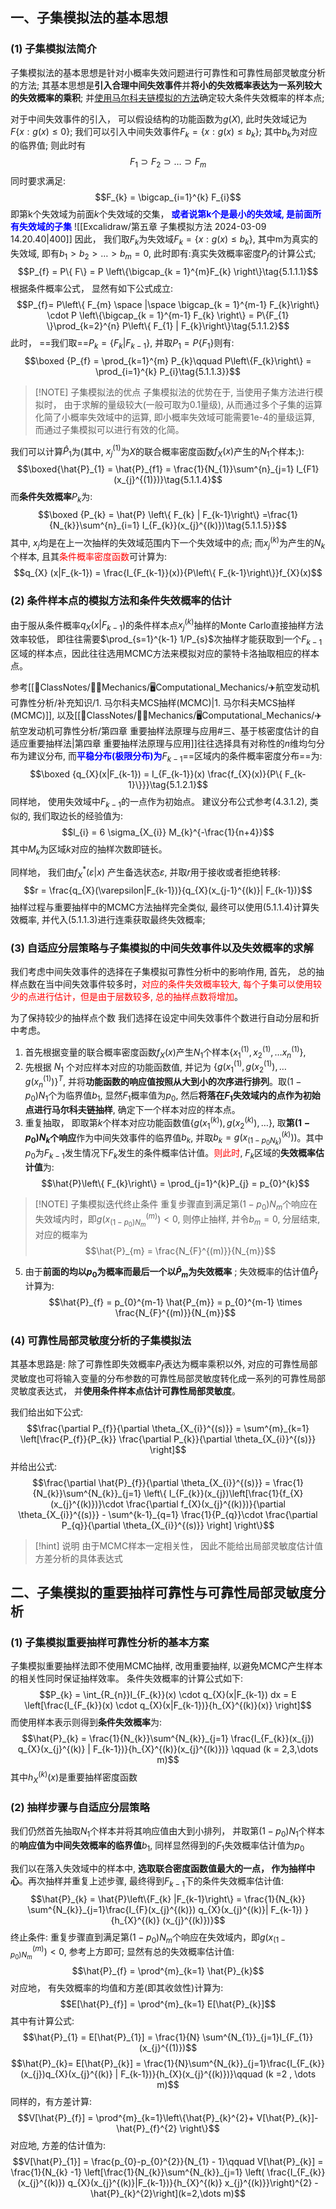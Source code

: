 ## 一、子集模拟法的基本思想
### (1) 子集模拟法简介
子集模拟法的基本思想是针对小概率失效问题进行可靠性和可靠性局部灵敏度分析的方法; 其基本思想是**引入合理中间失效事件**并**将小的失效概率表达为一系列较大的失效概率的乘积**; 并<u>使用马尔科夫链模拟的方法</u>确定较大条件失效概率的样本点; 

对于中间失效事件的引入， 可以假设结构的功能函数为$g(X)$, 此时失效域记为$F\left\{x:g(x)\leq 0 \right\}$; 我们可以引入中间失效事件$F_{k} = \left\{ x: g(x) \leq b_{k}\right\}$;
其中$b_k$为对应的临界值; 则此时有
$$F_{1} \supset  F_{2} \supset \dots  \supset  F_{m}$$
同时要求满足:
$$F_{k} = \bigcap_{i=1}^{k} F_{i}$$
即第k个失效域为前面$k$个失效域的交集， <b><mark style="background: transparent; color: blue">或者说第k个是最小的失效域, 是前面所有失效域的子集</mark></b>
![[Excalidraw/第五章 子集模拟方法 2024-03-09 14.20.40|400]]
因此， 我们取$F_{k}$为失效域$F_{k} = \left\{x : g(x) \leq b_{k} \right\}$, 其中m为真实的失效域, 即有$b_1 > b_2 > \dots > b_{m} = 0$, 此时即有:真实失效概率密度$P_f$的计算公式; 
$$P_{f} = P\{ F\} =  P \left\{\bigcap_{k = 1}^{m}F_{k} \right\}\tag{5.1.1.1}$$
根据条件概率公式， 显然有如下公式成立:
$$P_{f}= P\left\{ F_{m} \space  |\space \bigcap_{k = 1}^{m-1} F_{k}\right\} \cdot  P \left\{\bigcap_{k = 1}^{m-1} F_{k} \right\} = P\{F_{1} \}\prod_{k=2}^{n} P\left\{ F_{1} | F_{k}\right\}\tag{5.1.1.2}$$
此时， ==我们取==$P_{k} = \left\{ F_{k} | F_{k-1}\right\}$, 并取$P_{1} = P\{F_{1} \}$则有:
$$\boxed {P_{f} = \prod_{k=1}^{m} P_{k}\qquad  P\left\{F_{k}\right\} = \prod_{i=1}^{k} P_{i}\tag{5.1.1.3}}$$
> [!NOTE] 子集模拟法的优点
> 子集模拟法的优势在于, 当使用子集方法进行模拟时， 由于求解的量级较大(一般可取为0.1量级), 从而通过多个子集的运算化简了小概率失效域中的运算, 即小概率失效域可能需要1e-4的量级运算, 而通过子集模拟可以进行有效的化简。 

我们可以计算$\hat{P}_1$为(其中, $x_j^{(1)}$为$X$的联合概率密度函数$f_{X}(x)$产生的$N_1$个样本;):
$$\boxed{\hat{P}_{1} = \hat{P}_{f1} = \frac{1}{N_{1}}\sum^{n}_{j=1} I_{F1} (x_{j}^{(1)})}\tag{5.1.1.4}$$
而**条件失效概率**$P_{k}$为:
$$\boxed {P_{k} =  \hat{P} \left\{ F_{k} | F_{k-1}\right\}  =\frac{1}{N_{k}}\sum^{n}_{i=1} I_{F_{k}}(x_{j}^{(k)})\tag{5.1.1.5}}$$
其中, $x_{j}$均是在上一次抽样的失效域范围内下一个失效域中的点; 而$x_j^{(k)}$为产生的$N_k$个样本, 且其<mark style="background: transparent; color: red">条件概率密度函数</mark>可计算为:
$$q_{X} (x|F_{k-1}) = \frac{I_{F_{k-1}}(x)}{P\left\{ F_{k-1}\right\}}f_{X}(x)$$
### (2) 条件样本点的模拟方法和条件失效概率的估计
由于服从条件概率$q_{X}(x|F_{k-1})$的条件样本点$x_{j}^{(k)}$抽样的Monte Carlo直接抽样方法效率较低， 即往往需要$\prod_{s=1}^{k-1} 1/P_{s}$次抽样才能获取到一个$F_{k-1}$区域的样本点，因此往往选用MCMC方法来模拟对应的蒙特卡洛抽取相应的样本点。

参考[[📘ClassNotes/👨‍🔧Mechanics/🖥️Computational_Mechanics/✈️航空发动机可靠性分析/补充知识/1. 马尔科夫MCS抽样(MCMC)|1. 马尔科夫MCS抽样(MCMC)]], 以及[[📘ClassNotes/👨‍🔧Mechanics/🖥️Computational_Mechanics/✈️航空发动机可靠性分析/第四章 重要抽样法原理与应用#三、基于核密度估计的自适应重要抽样法|第四章 重要抽样法原理与应用]]往往选择具有对称性的$n$维均匀分布为建议分布,  而<b><mark style="background: transparent; color: blue">平稳分布(极限分布)为</mark></b>$F_{k-1}$==区域内的条件概率密度分布==为:
$$\boxed {q_{X}(x|F_{k-1}) = I_{F_{k-1}}(x) \frac{f_{X}(x)}{P\{ F_{k-1}\}}}\tag{5.1.2.1}$$
同样地， 使用失效域中$F_{k-1}$的一点作为初始点。 
建议分布公式参考(4.3.1.2), 类似的, 我们取边长的经验值为:
$$l_{i} = 6 \sigma_{X_{i}} M_{k}^{-\frac{1}{n+4}}$$
其中$M_{k}$为区域$k$对应的抽样次数即链长。

同样地， 我们由$f_X^*(\varepsilon|x)$ 产生备选状态$\varepsilon$, 并取$r$用于接收或者拒绝转移:
$$r = \frac{q_{X}(\varepsilon|F_{k-1})}{q_{X}(x_{j-1}^{(k)}| F_{k-1})}$$
抽样过程与重要抽样中的MCMC方法抽样完全类似, 最终可以使用(5.1.1.4)计算失效概率, 并代入(5.1.1.3)进行连乘获取最终失效概率; 
### (3) 自适应分层策略与子集模拟的中间失效事件以及失效概率的求解
我们考虑中间失效事件的选择在子集模拟可靠性分析中的影响作用, 首先， 总的抽样点数在当中间失效事件较多时，<mark style="background: transparent; color: red">对应的条件失效概率较大, 每个子集可以使用较少的点进行估计，但是由于层数较多, 总的抽样点数将增加</mark>。

为了保持较少的抽样点个数 我们选择在设定中间失效事件个数进行自动分层和折中考虑。 

1. 首先根据变量的联合概率密度函数$f_{X}(x)$产生$N_1$个样本$\left\{x_{1}^{(1)}, x_{2}^{(1)}, \dots x_{n}^{(1)} \right\}$, 
2. 先根据 $N_1$ 个对应样本对应的功能函数值, 并记为 $\left\{ g (x_{1}^{(1)},g (x_{2}^{(1)}) ,\dots g (x_{n}^{(1)})\right\}^{T}$, 并将**功能函数的响应值按照从大到小的次序进行排列**。取$(1-p_{0})N_{1}$个为临界值$b_1$, 显然$F_1$概率值为$p_0$,  然后**将落在$F_1$失效域内的点作为初始点进行马尔科夫链抽样**, 确定下一个样本对应的样本点。
4. 重复抽取， 即取第$k$个样本对应功能函数值$\left\{g(x_{1}^{(k)}), g(x_{2}^{(k)}), \dots  \right\}$, 取**第$(1-p_{0}) N_{k}$个响应**作为中间失效事件的临界值$b_{k}$,  并取$b_{k} = g(x_{(1-p_{0}N_{k})}^{(k)}))$。其中$p_0$为$F_{k-1}$发生情况下$F_{k}$发生的条件概率估计值。<mark style="background: transparent; color: red">则此时</mark>, $F_{k}$区域的**失效概率估计值**为:
$$\hat{P}\left\{ F_{k}\right\} = \prod_{j=1}^{k}P_{j} = p_{0}^{k}$$

> [!NOTE] 子集模拟迭代终止条件
> 重复步骤直到满足第$(1-p_{0})N_{m}$个响应在失效域内时，即$g(x^{(m)}_{(1- p_{0})N_{m}}) < 0$, 则停止抽样, 并令$b_{m} = 0$, 分层结束, 对应的概率为
> $$\hat{P}_{m} = \frac{N_{F}^{(m)}}{N_{m}}$$
5. 由于**前面的均以$p_{0}$为概率而最后一个以$\hat{P}_m$为失效概率** ; 失效概率的估计值$\hat{P}_f$计算为: 
$$\hat{P}_{f} =  p_{0}^{m-1} \hat{P_{m}} = p_{0}^{m-1} \times \frac{N_{F}^{(m)}}{N_{m}}$$
### (4) 可靠性局部灵敏度分析的子集模拟法
其基本思路是: 除了可靠性即失效概率$P_f$表达为概率乘积以外, 对应的可靠性局部灵敏度也可将输入变量的分布参数的可靠性局部灵敏度转化成一系列的可靠性局部灵敏度表达式， 并**使用条件样本点估计可靠性局部灵敏度**。 

我们给出如下公式: 
$$\frac{\partial P_{f}}{\partial \theta_{X_{i}}^{(s)}} =  \sum^{m}_{k=1} \left[\frac{P_{f}}{P_{k}} \frac{\partial  P_{k}}{\partial \theta_{X_{i}}^{(s)}} \right]$$
并给出公式: 
$$\frac{\partial \hat{P}_{f}}{\partial \theta_{X_{i}}^{(s)}} = \frac{1}{N_{k}}\sum^{N_{k}}_{j=1} \left\{ I_{F_{k}}(x_{j})\left[\frac{1}{f_{X}(x_{j}^{(k)})}\cdot \frac{\partial f_{X}(x_{j}^{(k)})}{\partial \theta_{X_{i}}^{(s)}} - \sum^{k-1}_{q=1} \frac{1}{P_{q}}\cdot  \frac{\partial P_{q}}{\partial \theta_{X_{i}}^{(s)}} \right] \right\}$$

> [!hint] 说明
> 由于MCMC样本一定相关性， 因此不能给出局部灵敏度估计值方差分析的具体表达式
## 二、子集模拟的重要抽样可靠性与可靠性局部灵敏度分析
### (1) 子集模拟重要抽样可靠性分析的基本方案
子集模拟重要抽样法即不使用MCMC抽样, 改用重要抽样,  以避免MCMC产生样本的相关性同时保证抽样效率。
条件失效概率的计算公式如下:
$$P_{k} = \int_{R_{n}}I_{F_{k}}(x) \cdot q_{X}(x|F_{k-1}) dx = E \left[\frac{I_{F_{k}}(x) \cdot q_{X}(x|F_{k-1})}{h_{X}^{(k)}(x)} \right]$$
而使用样本表示则得到**条件失效概率**为:
$$\hat{P}_{k} = \frac{1}{N_{k}}\sum^{N_{k}}_{j=1} \frac{I_{F_{k}}(x_{j}) q_{X}(x_{j}^{(k)} | F_{k-1})}{h_{X}^{(k)}(x_{j}^{(k)})} \qquad  (k = 2,3,\dots  m)$$
其中$h_{X}^{(k)}(x)$是重要抽样密度函数

### (2) 抽样步骤与自适应分层策略 
我们仍然首先抽取$N_{1}$个样本并将其响应值由大到小排列， 并取第$(1-p_{0})N_{1}$个样本的**响应值为中间失效概率的临界值**$b_1$, 同样显然得到的$F_{1}$失效概率估计值为$p_0$

我们以在落入失效域中的样本中, **选取联合密度函数值最大的一点， 作为抽样中心**。再次抽样并重复上述步骤, 最终得到$F_{k-1}$下的条件失效概率估计值:
$$\hat{P}_{k} = \hat{P}\left\{F_{k} |F_{k-1}\right\} = \frac{1}{N_{k}} \sum^{N_{k}}_{j=1}\frac{I_{F}(x_{j}^{(k)}) q_{X}(x_{j}^{(k)}| F_{k-1}) }{h_{X}^{(k)} (x_{j}^{(k)})}$$
终止条件: 重复步骤直到满足第$(1-p_{0})N_{m}$个响应在失效域内，即$g(x^{(m)}_{(1- p_{0})N_{m}}) < 0$, 参考上方即可; 显然有总的失效概率估计值:
$$\hat{P}_{f} = \prod^{m}_{k=1} \hat{P}_{k}$$
对应地， 有失效概率的均值和方差(即其收敛性)计算为:
$$E[\hat{P}_{f}] = \prod^{m}_{k=1} E[\hat{P}_{k}]$$
其中有计算公式:
$$\hat{P}_{1} = E[\hat{P}_{1}] = \frac{1}{N} \sum^{N_{1}}_{j=1}I_{F_{1}}(x_{j}^{(1)})$$
$$\hat{P}_{k}= E[\hat{P}_{k}] = \frac{1}{N}\sum^{N_{k}}_{j=1}\frac{I_{F_{k}}(x_{j})q_{X}(x_{j}^{(k)} | F_{k-1})}{h_{X}(x_{j}^{(k)})}\qquad  (k =2 , \dots  m)$$
同样的，有方差计算:
$$V[\hat{P}_{f}] = \prod^{m}_{k=1}\left\{\hat{P}_{k}^{2}+ V[\hat{P}_{k}]- \hat{P}_{f}^{2} \right\}$$
对应地, 方差的估计值为:
$$V[\hat{P}_{1}] = \frac{p_{0}-p_{0}^{2}}{N_{1} - 1}\qquad  V[\hat{P}_{k}] = \frac{1}{N_{k} -1} \left[\frac{1}{N_{k}}\sum^{N_{k}}_{j=1} \left( \frac{I_{F_{k}}(x_{j}^{(k)}) q_{X}(x_{j}^{(k)}|F_{k-1})}{h_{X}^{(k)} x_{j}^{(k)}}\right)^{2} - \hat{P}_{k}^{2}\right](k=2,\dots m)$$

